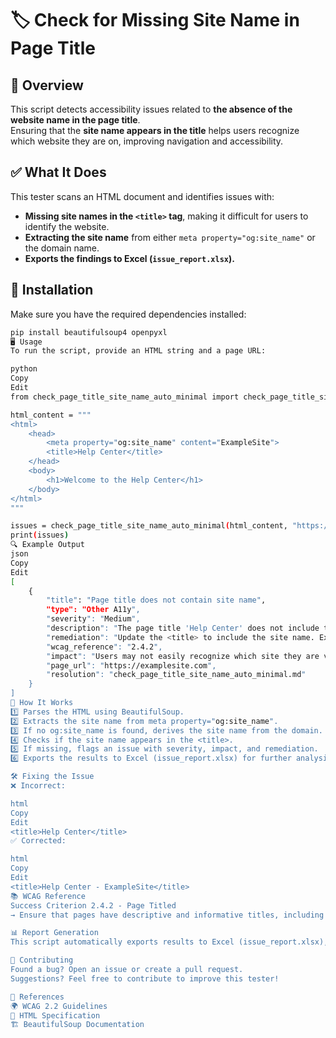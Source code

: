 # 🏷️ Check for Missing Site Name in Page Title  

## 📌 Overview  
This script detects accessibility issues related to **the absence of the website name in the page title**.  
Ensuring that the **site name appears in the title** helps users recognize which website they are on, improving navigation and accessibility.  

## ✅ What It Does  
This tester scans an HTML document and identifies issues with:  
- **Missing site names in the `<title>` tag**, making it difficult for users to identify the website.  
- **Extracting the site name** from either `meta property="og:site_name"` or the domain name.  
- **Exports the findings to Excel (`issue_report.xlsx`).**  

## 🚀 Installation  
Make sure you have the required dependencies installed:  

```sh
pip install beautifulsoup4 openpyxl
🖥️ Usage
To run the script, provide an HTML string and a page URL:

python
Copy
Edit
from check_page_title_site_name_auto_minimal import check_page_title_site_name_auto_minimal

html_content = """
<html>
    <head>
        <meta property="og:site_name" content="ExampleSite">
        <title>Help Center</title>
    </head>
    <body>
        <h1>Welcome to the Help Center</h1>
    </body>
</html>
"""

issues = check_page_title_site_name_auto_minimal(html_content, "https://examplesite.com")
print(issues)
🔍 Example Output
json
Copy
Edit
[
    {
        "title": "Page title does not contain site name",
        "type": "Other A11y",
        "severity": "Medium",
        "description": "The page title 'Help Center' does not include the site name 'ExampleSite'. This makes it harder for users to identify the website.",
        "remediation": "Update the <title> to include the site name. Example: 'Help Center - ExampleSite'.",
        "wcag_reference": "2.4.2",
        "impact": "Users may not easily recognize which site they are visiting.",
        "page_url": "https://examplesite.com",
        "resolution": "check_page_title_site_name_auto_minimal.md"
    }
]
📂 How It Works
1️⃣ Parses the HTML using BeautifulSoup.
2️⃣ Extracts the site name from meta property="og:site_name".
3️⃣ If no og:site_name is found, derives the site name from the domain.
4️⃣ Checks if the site name appears in the <title>.
5️⃣ If missing, flags an issue with severity, impact, and remediation.
6️⃣ Exports the results to Excel (issue_report.xlsx) for further analysis.

🛠️ Fixing the Issue
❌ Incorrect:

html
Copy
Edit
<title>Help Center</title>
✅ Corrected:

html
Copy
Edit
<title>Help Center - ExampleSite</title>
📚 WCAG Reference
Success Criterion 2.4.2 - Page Titled
→ Ensure that pages have descriptive and informative titles, including the site name when appropriate.

📊 Report Generation
This script automatically exports results to Excel (issue_report.xlsx), making it easy to review and track accessibility issues.

📢 Contributing
Found a bug? Open an issue or create a pull request.
Suggestions? Feel free to contribute to improve this tester!

🔗 References
🌍 WCAG 2.2 Guidelines
📖 HTML Specification
🏗 BeautifulSoup Documentation